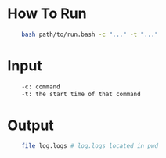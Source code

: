 # How To Run
```bash
    bash path/to/run.bash -c "..." -t "..."
```
# Input
```bash
    -c: command
    -t: the start time of that command
```
# Output
```bash
    file log.logs # log.logs located in pwd
```

